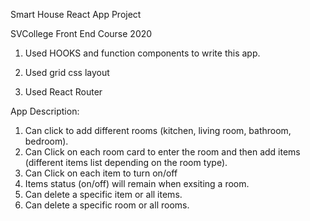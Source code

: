 Smart House React App Project

SVCollege Front End Course 2020


1. Used HOOKS and function components to write this app.

2. Used grid css layout

3. Used React Router


App Description:
1. Can click to add different rooms (kitchen, living room, bathroom, bedroom).
2. Can Click on each room card to enter the room and then add items (different items list depending on the room type).
3. Can Click on each item to turn on/off
4. Items status (on/off) will remain when exsiting a room.
5. Can delete a specific item or all items.
6. Can delete a specific room or all rooms.





